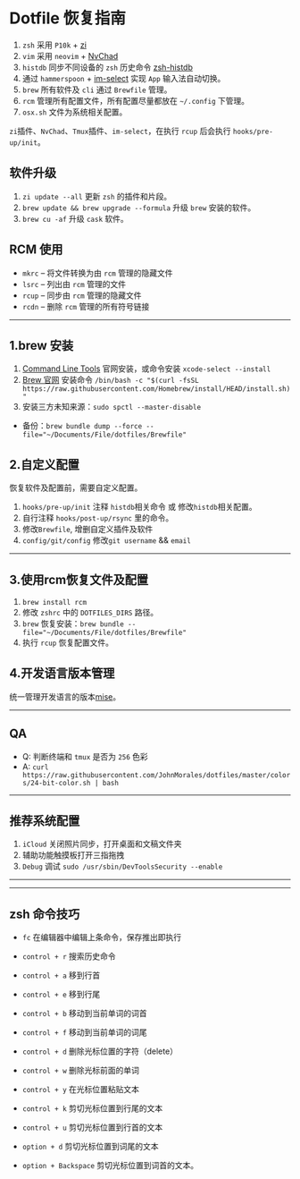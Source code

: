 # Dotfile 恢复指南

1. `zsh` 采用 `P10k` + [zi](https://wiki.zshell.dev/zh-Hans/)
2. `vim` 采用 `neovim` + [NvChad](https://nvchad.com)
5. `histdb` 同步不同设备的 `zsh` 历史命令 [zsh-histdb](https://github.com/larkery/zsh-histdb)
3. 通过 `hammerspoon` + [im-select](https://github.com/daipeihust/im-select/tree/master/im-select-mac/out) 实现 `App` 输入法自动切换。
4. `brew` 所有软件及 `cli` 通过 `Brewfile` 管理。
5. `rcm` 管理所有配置文件，所有配置尽量都放在 `~/.config` 下管理。
6. `osx.sh` 文件为系统相关配置。

`zi`插件、`NvChad`、`Tmux`插件、`im-select`，在执行 `rcup` 后会执行 `hooks/pre-up/init`。

## 软件升级

1. `zi update --all` 更新 `zsh` 的插件和片段。
2. `brew update && brew upgrade --formula` 升级 `brew` 安装的软件。
3. `brew cu -af` 升级 `cask` 软件。

## RCM 使用

- `mkrc` – 将文件转换为由 `rcm` 管理的隐藏文件
- `lsrc` – 列出由 `rcm` 管理的文件
- `rcup` – 同步由 `rcm` 管理的隐藏文件
- `rcdn` – 删除 `rcm`  管理的所有符号链接
---

## 1.brew 安装

1. [Command Line Tools](https://developer.apple.com/download/all/?q=Command) 官网安装，或命令安装 `xcode-select --install`
2. [Brew 官网](https://brew.sh/index_zh-cn) 安装命令 `/bin/bash -c "$(curl -fsSL https://raw.githubusercontent.com/Homebrew/install/HEAD/install.sh)"`
3. 安装三方未知来源：`sudo spctl --master-disable`

* 备份：`brew bundle dump --force --file="~/Documents/File/dotfiles/Brewfile"`

## 2.自定义配置

恢复软件及配置前，需要自定义配置。

1. `hooks/pre-up/init` 注释 `histdb`相关命令 或 修改`histdb`相关配置。
2. 自行注释 `hooks/post-up/rsync` 里的命令。
3. 修改`Brewfile`, 增删自定义插件及软件
4. `config/git/config` 修改`git username` && `email`
---


## 3.使用rcm恢复文件及配置
1. `brew install rcm`
2. 修改 `zshrc` 中的 `DOTFILES_DIRS` 路径。
3. `brew` 恢复安装：`brew bundle --file="~/Documents/File/dotfiles/Brewfile"`
4. 执行 `rcup` 恢复配置文件。

## 4.开发语言版本管理
统一管理开发语言的版本[mise](https://mise.jdx.dev/)。

---

## QA
* Q: 判断终端和 `tmux` 是否为 `256` 色彩
* A: `curl https://raw.githubusercontent.com/JohnMorales/dotfiles/master/colors/24-bit-color.sh | bash`
---

## 推荐系统配置

1. `iCloud` 关闭照片同步，打开桌面和文稿文件夹
2. 辅助功能触摸板打开三指拖拽
3. `Debug` 调试 `sudo /usr/sbin/DevToolsSecurity --enable`
---

---

## zsh 命令技巧

* `fc` 在编辑器中编辑上条命令，保存推出即执行

* `control + r` 搜索历史命令
* `control + a` 移到行首
* `control + e` 移到行尾
* `control + b` 移动到当前单词的词首
* `control + f` 移动到当前单词的词尾
* `control + d` 删除光标位置的字符（delete）
* `control + w` 删除光标前面的单词
* `control + y` 在光标位置粘贴文本
* `control + k` 剪切光标位置到行尾的文本
* `control + u` 剪切光标位置到行首的文本
* `option + d` 剪切光标位置到词尾的文本
* `option + Backspace` 剪切光标位置到词首的文本。
